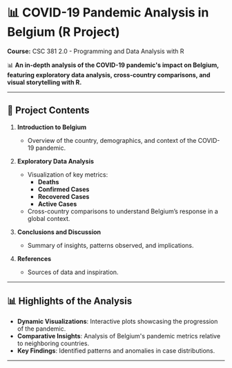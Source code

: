 
# 📊 COVID-19 Pandemic Analysis in Belgium (R Project)  
**Course:** CSC 381 2.0 - Programming and Data Analysis with R  

📊 **An in-depth analysis of the COVID-19 pandemic's impact on Belgium, featuring exploratory data analysis, cross-country comparisons, and visual storytelling with R.**

---

## 📂 **Project Contents**  

1. **Introduction to Belgium**  
   - Overview of the country, demographics, and context of the COVID-19 pandemic.  

2. **Exploratory Data Analysis**  
   - Visualization of key metrics:  
     - **Deaths**  
     - **Confirmed Cases**  
     - **Recovered Cases**  
     - **Active Cases**  
   - Cross-country comparisons to understand Belgium’s response in a global context.  

3. **Conclusions and Discussion**  
   - Summary of insights, patterns observed, and implications.  

4. **References**  
   - Sources of data and inspiration.  

---

## 📊 **Highlights of the Analysis**  
- **Dynamic Visualizations**: Interactive plots showcasing the progression of the pandemic.  
- **Comparative Insights**: Analysis of Belgium's pandemic metrics relative to neighboring countries.  
- **Key Findings**: Identified patterns and anomalies in case distributions.  

---

